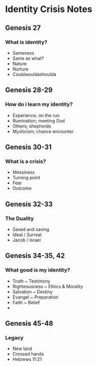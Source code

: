 # Identity Crisis Notes


## Genesis 27
### What is identity?

* Sameness
* Same as what?
* Nature
* Nurture
* Couldwouldashoulda




## Genesis 28-29
### How do i learn my identity?

* Experience; on the run
* Rumination; meeting God
* Others; shepherds
* Mysticism; chance encounter



## Genesis 30-31
### What is a crisis?

* Messiness
* Turning point
* Fear
* Outcome



## Genesis 32-33
### The Duality

* Saved and saving
* Ideal / Surreal
* Jacob / Israel




## Genesis 34-35, 42
### What good is my identity?

* Truth ~ Testimony
* Righteousness ~ Ethics & Morality
* Salvation ~ Destiny
* Evangel ~ Preparation
* Faith ~ Belief
* 






## Genesis 45-48
### Legacy

* New land
* Crossed hands
* Hebrews 11:21
